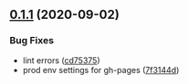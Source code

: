 ## [0.1.1](https://github.com/rajasegar/ember-off-canvas-sidebar/compare/v0.1.0...v0.1.1) (2020-09-02)


### Bug Fixes

* lint errors ([cd75375](https://github.com/rajasegar/ember-off-canvas-sidebar/commit/cd7537518d7609e35da396814424e286ee3614f2))
* prod env settings for gh-pages ([7f3144d](https://github.com/rajasegar/ember-off-canvas-sidebar/commit/7f3144d0a7a661c87a6ca1ce4d832ac82be51a88))
